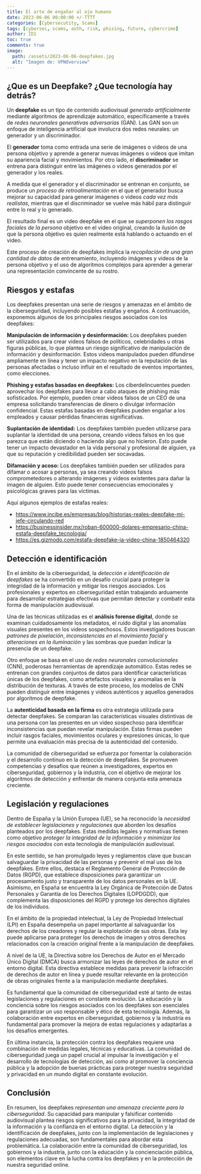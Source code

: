 ```yaml
---
title: El arte de engañar al ojo humano
date: 2023-06-06 00:00:00 +/-TTTT
categories: [Cybersecutity, Scams]
tags: [cybersec, scams, auth, risk, phising, future, cybercrime]
author: ID1
toc: true
comments: true
image:
  path: /assets/2023-06-06-deepfakes.jpg
  alt: "Imagen de: VPNOverview"
---
```


## ¿Que es un Deepfake? ¿Que tecnología hay detrás?

Un **deepfake** es un tipo de contenido audiovisual *generado artificialmente* mediante algoritmos de aprendizaje automático, específicamente a través de *redes neuronales generativas adversarias* (GAN). Las GAN son un enfoque de inteligencia artificial que involucra dos redes neurales: un generador y un discriminador.

El **generador** toma como entrada una serie de imágenes o videos de una persona objetivo y aprende a generar nuevas imágenes o videos que imitan su apariencia facial y movimientos. Por otro lado, el **discriminador** se entrena para distinguir entre las imágenes o videos generados por el generador y los reales.

A medida que el generador y el discriminador se entrenan en conjunto, se produce un *proceso de retroalimentación* en el que el generador busca mejorar su capacidad para generar imágenes o videos *cada vez más realistas*, mientras que el discriminador se vuelve más hábil para distinguir entre lo real y lo generado.

El resultado final es un video deepfake en el que se *superponen los rasgos faciales de la persona* objetivo en el video original, creando la ilusión de que la persona objetivo es quien realmente está hablando o actuando en el video.

Este proceso de creación de deepfakes implica la *recopilación de una gran cantidad de datos* de entrenamiento, incluyendo imágenes y videos de la persona objetivo y el uso de algoritmos complejos para aprender a generar una representación convincente de su rostro.

## Riesgos y estafas

Los deepfakes presentan una serie de riesgos y amenazas en el ámbito de la ciberseguridad, incluyendo posibles estafas y engaños. A continuación, exponemos algunos de los principales riesgos asociados con los deepfakes:

**Manipulación de información y desinformación:** Los deepfakes pueden ser utilizados para crear videos falsos de políticos, celebridades u otras figuras públicas, lo que plantea un riesgo significativo de manipulación de información y desinformación. Estos videos manipulados pueden difundirse ampliamente en línea y tener un impacto negativo en la reputación de las personas afectadas o incluso influir en el resultado de eventos importantes, como elecciones.

**Phishing y estafas basadas en deepfakes:** Los ciberdelincuentes pueden aprovechar los deepfakes para llevar a cabo ataques de phishing más sofisticados. Por ejemplo, pueden crear videos falsos de un CEO de una empresa solicitando transferencias de dinero o divulgar información confidencial. Estas estafas basadas en deepfakes pueden engañar a los empleados y causar pérdidas financieras significativas.

**Suplantación de identidad:** Los deepfakes también pueden utilizarse para suplantar la identidad de una persona, creando videos falsos en los que parezca que están diciendo o haciendo algo que no hicieron. Esto puede tener un impacto devastador en la vida personal y profesional de alguien, ya que su reputación y credibilidad pueden ser socavadas.

**Difamación y acoso:** Los deepfakes también pueden ser utilizados para difamar o acosar a personas, ya sea creando videos falsos comprometedores o alterando imágenes y videos existentes para dañar la imagen de alguien. Esto puede tener consecuencias emocionales y psicológicas graves para las víctimas.

Aquí algunos ejemplos de estafas reales: 

- https://www.incibe.es/empresas/blog/historias-reales-deepfake-mi-jefe-circulando-red
- https://businessinsider.mx/roban-600000-dolares-empresario-china-estafa-deepfake_tecnologia/
- https://es.gizmodo.com/estafa-deepfake-ia-video-china-1850464320

## Detección e identificación

En el ámbito de la ciberseguridad, la *detección e identificación de deepfakes* se ha convertido en un desafío crucial para proteger la integridad de la información y mitigar los riesgos asociados. Los profesionales y expertos en ciberseguridad están trabajando arduamente para desarrollar estrategias efectivas que permitan detectar y combatir esta forma de manipulación audiovisual.

Una de las técnicas utilizadas es el **análisis forense digital**, donde se examinan cuidadosamente los metadatos, el ruido digital y las anomalías visuales presentes en los videos sospechosos. Estos investigadores buscan *patrones de pixelación*, *inconsistencias en el movimiento facial* y *alteraciones en la iluminación* y las sombras que puedan indicar la presencia de un deepfake.

Otro enfoque se basa en el uso de *redes neuronales convolucionales* (CNN), poderosas herramientas de aprendizaje automático. Estas redes se entrenan con grandes conjuntos de datos para identificar características únicas de los deepfakes, como artefactos visuales y anomalías en la distribución de texturas. A través de este proceso, los modelos de CNN pueden distinguir entre imágenes y videos auténticos y aquellos generados por algoritmos de deepfake.

La **autenticidad basada en la firma** es otra estrategia utilizada para detectar deepfakes. Se comparan las características visuales distintivas de una persona con las presentes en un video sospechoso para identificar inconsistencias que puedan revelar manipulación. Estas firmas pueden incluir rasgos faciales, movimientos oculares y expresiones únicas, lo que permite una evaluación más precisa de la autenticidad del contenido.

La comunidad de ciberseguridad se esfuerza por fomentar la colaboración y el desarrollo continuo en la detección de deepfakes. Se promueven competencias y desafíos que reúnen a investigadores, expertos en ciberseguridad, gobiernos y la industria, con el objetivo de mejorar los algoritmos de detección y enfrentar de manera conjunta esta amenaza creciente.


## Legislación y regulaciones

Dentro de España y la Unión Europea (UE), se ha reconocido la *necesidad de establecer legislaciones y regulaciones* que aborden los desafíos planteados por los deepfakes. Estas medidas legales y normativas tienen como objetivo *proteger la integridad de la información y minimizar los riesgos asociados* con esta tecnología de manipulación audiovisual.

En este sentido, se han promulgado leyes y reglamentos clave que buscan salvaguardar la privacidad de las personas y prevenir el mal uso de los deepfakes. Entre ellos, destaca el Reglamento General de Protección de Datos (RGPD), que establece disposiciones para garantizar un procesamiento justo y transparente de los datos personales en la UE. Asimismo, en España se encuentra la Ley Orgánica de Protección de Datos Personales y Garantía de los Derechos Digitales (LOPDGDD), que complementa las disposiciones del RGPD y protege los derechos digitales de los individuos.

En el ámbito de la propiedad intelectual, la Ley de Propiedad Intelectual (LPI) en España desempeña un papel importante al salvaguardar los derechos de los creadores y regular la explotación de sus obras. Esta ley puede aplicarse para proteger los derechos de imagen y otros derechos relacionados con la creación original frente a la manipulación de deepfakes.

A nivel de la UE, la Directiva sobre los Derechos de Autor en el Mercado Único Digital (DMCA) busca armonizar las leyes de derechos de autor en el entorno digital. Esta directiva establece medidas para prevenir la infracción de derechos de autor en línea y puede resultar relevante en la protección de obras originales frente a la manipulación mediante deepfakes.

Es fundamental que la comunidad de ciberseguridad esté al tanto de estas legislaciones y regulaciones en constante evolución. La educación y la conciencia sobre los riesgos asociados con los deepfakes son esenciales para garantizar un uso responsable y ético de esta tecnología. Además, la colaboración entre expertos en ciberseguridad, gobiernos y la industria es fundamental para promover la mejora de estas regulaciones y adaptarlas a los desafíos emergentes.

En última instancia, la protección contra los deepfakes requiere una combinación de medidas legales, técnicas y educativas. La comunidad de ciberseguridad juega un papel crucial al impulsar la investigación y el desarrollo de tecnologías de detección, así como al promover la conciencia pública y la adopción de buenas prácticas para proteger nuestra seguridad y privacidad en un mundo digital en constante evolución.


## Conclusión

En resumen, los deepfakes *representan una amenaza creciente para la ciberseguridad*. Su capacidad para manipular y falsificar contenido audiovisual plantea riesgos significativos para la privacidad, la integridad de la información y la confianza en el entorno digital. La detección y la identificación de deepfakes, junto con la implementación de legislaciones y regulaciones adecuadas, son fundamentales para abordar esta problemática. La colaboración entre la comunidad de ciberseguridad, los gobiernos y la industria, junto con la educación y la concienciación pública, son elementos clave en la lucha contra los deepfakes y en la protección de nuestra seguridad online.